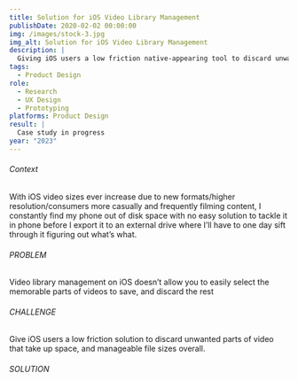 ```yaml
---
title: Solution for iOS Video Library Management
publishDate: 2020-02-02 00:00:00
img: /images/stock-3.jpg
img_alt: Solution for iOS Video Library Management
description: |
  Giving iOS users a low friction native-appearing tool to discard unwanted parts of video that take up disk space, and streamline video file sizes overall.
tags:
  - Product Design
role:
  - Research
  - UX Design
  - Prototyping
platforms: Product Design
result: |
  Case study in progress
year: "2023"
---
```

  <style>
      main p {
        max-width: 65ch;
      }
  </style>




###### Context

With iOS video sizes ever increase due to new formats/higher resolution/consumers more casually and frequently filming content, I constantly find my phone out of disk space with no easy solution to tackle it in phone before I export it to an external drive where I’ll have to one day sift through it figuring out what’s what. 


###### PROBLEM

Video library management on iOS doesn’t allow you to easily select the memorable parts of videos to save, and discard the rest


###### CHALLENGE

Give iOS users a low friction solution to discard unwanted parts of video that take up space, and manageable file sizes overall. 


###### SOLUTION

